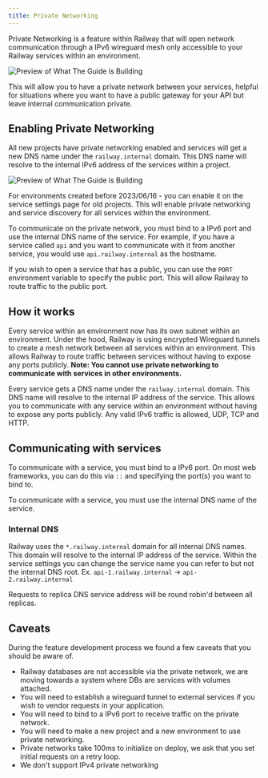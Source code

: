 ```yaml
---
title: Private Networking
---
```


<PriorityBoardingBanner />


Private Networking is a feature within Railway that will open network communication through a IPv6 wireguard mesh only accessible to your Railway services within an environment. 

<Image src="https://res.cloudinary.com/railway/image/upload/v1686946888/docs/CleanShot_2023-06-16_at_16.21.08_2x_lgp9ne.png"
alt="Preview of What The Guide is Building"
layout="intrinsic"
width={1310} height={420} quality={100} />

This will allow you to have a private network between your services, helpful for situations where you want to have a public gateway for your API but leave internal communication private.

## Enabling Private Networking

All new projects have private networking enabled and services will get a new DNS name under the `railway.internal` domain. This DNS name will resolve to the internal IPv6 address of the services within a project.

<Image src="https://res.cloudinary.com/railway/image/upload/v1686946842/docs/CleanShot_2023-06-16_at_16.15.35_2x_woehyq.png"
alt="Preview of What The Guide is Building"
layout="intrinsic"
width={1442} height={510} quality={100} />

For environments created before 2023/06/16 - you can enable it on the service settings page for old projects. This will enable private networking and service discovery for all services within the environment.

To communicate on the private network, you must bind to a IPv6 port and use the internal DNS name of the service. For example, if you have a service called `api` and you want to communicate with it from another service, you would use `api.railway.internal` as the hostname.

If you wish to open a service that has a public, you can use the `PORT` environment variable to specify the public port. This will allow Railway to route traffic to the public port. 

## How it works

Every service within an environment now has its own subnet within an environment. Under the hood, Railway is using encrypted Wireguard tunnels to create a mesh network between all services within an environment. This allows Railway to route traffic between services without having to expose any ports publicly. **Note: You cannot use private networking to communicate with services in other environments.**

Every service gets a DNS name under the `railway.internal` domain. This DNS name will resolve to the internal IP address of the service. This allows you to communicate with any service within an environment without having to expose any ports publicly. Any valid IPv6 traffic is allowed, UDP, TCP and HTTP. 

## Communicating with services

To communicate with a service, you must bind to a IPv6 port. On most web frameworks, you can do this via `::` and specifying the port(s) you want to bind to.

To communicate with a service, you must use the internal DNS name of the service.

### Internal DNS

Railway uses the `*.railway.internal` domain for all internal DNS names. This domain will resolve to the internal IP address of the service. Within the service settings you can change the service name you can refer to but not the internal DNS root. Ex. `api-1.railway.internal` -> `api-2.railway.internal`

Requests to replica DNS service address will be round robin'd between all replicas.

## Caveats

During the feature development process we found a few caveats that you should be aware of.

- Railway databases are not accessible via the private network, we are moving towards a system where DBs are services with volumes attached. 
- You will need to establish a wireguard tunnel to external services if you wish to vendor requests in your application.
- You will need to bind to a IPv6 port to receive traffic on the private network.
- You will need to make a new project and a new environment to use private networking.
- Private networks take 100ms to initialize on deploy, we ask that you set initial requests on a retry loop. 
- We don't support IPv4 private networking 